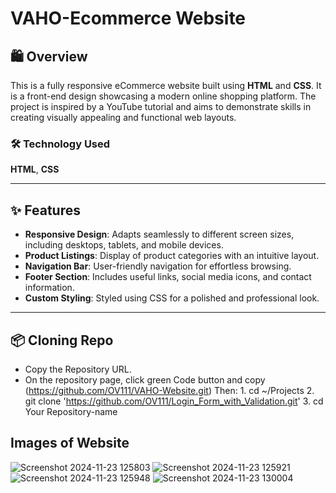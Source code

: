 ﻿# VAHO-Ecommerce Website
## 🛍️ Overview
This is a fully responsive eCommerce website built using **HTML** and **CSS**. It is a front-end design showcasing a modern online shopping platform. The project is inspired by a YouTube tutorial and aims to demonstrate skills in creating visually appealing and functional web layouts.
### 🛠️ Technology Used
**HTML**,
**CSS**
***
## ✨ Features
- __Responsive Design__: Adapts seamlessly to different screen sizes, including desktops, tablets, and mobile devices.
- __Product Listings__: Display of product categories with an intuitive layout.
- __Navigation Bar__: User-friendly navigation for effortless browsing.
- __Footer Section__: Includes useful links, social media icons, and contact information.
- __Custom Styling__: Styled using CSS for a polished and professional look.
***
## 📦 Cloning Repo
- Copy the Repository URL.
- On the repository page, click green Code button and copy 
       (https://github.com/OV111/VAHO-Website.git)
         Then:
           1. cd ~/Projects
           2. git clone 'https://github.com/OV111/Login_Form_with_Validation.git'
           3. cd Your Repository-name
  
## Images of Website
![Screenshot 2024-11-23 125803](https://github.com/user-attachments/assets/3848df62-2753-4fd2-acae-811db4f0441a)
![Screenshot 2024-11-23 125921](https://github.com/user-attachments/assets/8972668c-29fb-48d9-9a36-be54bf0209bc)
![Screenshot 2024-11-23 125948](https://github.com/user-attachments/assets/4621b9d3-89a2-4ddb-b967-803e65a9cadc)
![Screenshot 2024-11-23 130004](https://github.com/user-attachments/assets/d1ce8677-8d8f-4f94-970f-7d8d3fbebe3b)
